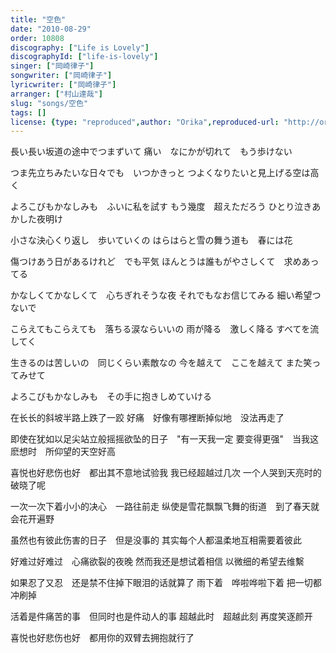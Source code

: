```yaml
---
title: "空色"
date: "2010-08-29"
order: 10808
discography: ["Life is Lovely"]
discographyId: ["life-is-lovely"]
singer: ["岡崎律子"]
songwriter: ["岡崎律子"]
lyricwriter: ["岡崎律子"]
arranger: ["村山達哉"]
slug: "songs/空色"
tags: []
license: {type: "reproduced",author: "Orika",reproduced-url: "http://orikamushi.myweb.hinet.net/",reproduced-website: "織歌蟲網站"}
---
```


長い長い坂道の途中でつまずいて 
痛い　なにかが切れて　もう歩けない 

つま先立ちみたいな日々でも　いつかきっと 
つよくなりたいと見上げる空は高く 

よろこびもかなしみも　ふいに私を試す 
もう幾度　超えただろう 
ひとり泣きあかした夜明け 

小さな決心くり返し　歩いていくの 
はらはらと雪の舞う道も　春には花 

傷つけあう日があるけれど　でも平気 
ほんとうは誰もがやさしくて　求めあってる 

かなしくてかなしくて　心ちぎれそうな夜 
それでもなお信じてみる 
細い希望つないで 

こらえてもこらえても　落ちる涙ならいいの 
雨が降る　激しく降る 
すべてを流してく 

生きるのは苦しいの　同じくらい素敵なの 
今を越えて　ここを越えて 
また笑ってみせて 

よろこびもかなしみも　その手に抱きしめていける

在长长的斜坡半路上跌了一跤
好痛　好像有哪裡断掉似地　没法再走了

即使在犹如以足尖站立般摇摇欲坠的日子　"有一天我一定
要变得更强"　当我这麽想时　所仰望的天空好高

喜悦也好悲伤也好　都出其不意地试验我
我已经超越过几次
一个人哭到天亮时的破晓了呢

一次一次下着小小的决心　一路往前走
纵使是雪花飘飘飞舞的街道　到了春天就会花开遍野

虽然也有彼此伤害的日子　但是没事的
其实每个人都温柔地互相需要着彼此

好难过好难过　心痛欲裂的夜晚
然而我还是想试着相信
以微细的希望去维繫

如果忍了又忍　还是禁不住掉下眼泪的话就算了
雨下着　哗啦哗啦下着
把一切都冲刷掉

活着是件痛苦的事　但同时也是件动人的事
超越此时　超越此刻
再度笑逐颜开

喜悦也好悲伤也好　都用你的双臂去拥抱就行了
